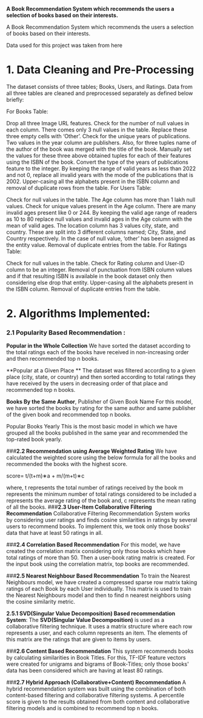 **A Book Recommendation System which recommends the users a selection of books based on their interests.**

A Book Recommendation System which recommends the users a selection of books based on their interests.

Data used for this project was taken from here

# **1. Data Cleaning and Pre-Processing**
The dataset consists of three tables; Books, Users, and Ratings. Data from all three tables are cleaned and preprocessed separately as defined below briefly:

For Books Table:

Drop all three Image URL features.
Check for the number of null values in each column. There comes only 3 null values in the table. Replace these three empty cells with ‘Other’.
Check for the unique years of publications. Two values in the year column are publishers. Also, for three tuples name of the author of the book was merged with the title of the book. Manually set the values for these three above obtained tuples for each of their features using the ISBN of the book.
Convert the type of the years of publications feature to the integer.
By keeping the range of valid years as less than 2022 and not 0, replace all invalid years with the mode of the publications that is 2002.
Upper-casing all the alphabets present in the ISBN column and removal of duplicate rows from the table.
For Users Table:

Check for null values in the table. The Age column has more than 1 lakh null values.
Check for unique values present in the Age column. There are many invalid ages present like 0 or 244.
By keeping the valid age range of readers as 10 to 80 replace null values and invalid ages in the Age column with the mean of valid ages.
The location column has 3 values city, state, and country. These are split into 3 different columns named; City, State, and Country respectively. In the case of null value, ‘other’ has been assigned as the entity value.
Removal of duplicate entries from the table.
For Ratings Table:

Check for null values in the table.
Check for Rating column and User-ID column to be an integer.
Removal of punctuation from ISBN column values and if that resulting ISBN is available in the book dataset only then considering else drop that entity.
Upper-casing all the alphabets present in the ISBN column.
Removal of duplicate entries from the table.

# **2. Algorithms Implemented:**
### **2.1 Popularity Based Recommendation :**
**Popular in the Whole Collection**
We have sorted the dataset according to the total ratings each of the books have received in non-increasing order and then recommended top n books.

**Popular at a Given Place **
The dataset was filtered according to a given place (city, state, or country) and then sorted according to total ratings they have received by the users in decreasing order of that place and recommended top n books.

**Books By the Same Author**, Publisher of Given Book Name
For this model, we have sorted the books by rating for the same author and same publisher of the given book and recommended top n books.

Popular Books Yearly
This is the most basic model in which we have grouped all the books published in the same year and recommended the top-rated book yearly.

###**2.2 Recommendation using Average Weighted Rating**
We have calculated the weighted score using the below formula for all the books and recommended the books with the highest score.

score= t/(t+m)∗a + m/(m+t)∗c

where,
t represents the total number of ratings received by the book
m represents the minimum number of total ratings considered to be included
a represents the average rating of the book and,
c represents the mean rating of all the books.
###**2.3 User-Item Collaborative Filtering Recommendation**
Collaborative Filtering Recommendation System works by considering user ratings and finds cosine similarities in ratings by several users to recommend books. To implement this, we took only those books' data that have at least 50 ratings in all.

###**2.4 Correlation Based Recommendation**
For this model, we have created the correlation matrix considering only those books which have total ratings of more than 50. Then a user-book rating matrix is created. For the input book using the correlation matrix, top books are recommended.

###**2.5 Nearest Neighbour Based Recommendation**
To train the Nearest Neighbours model, we have created a compressed sparse row matrix taking ratings of each Book by each User individually. This matrix is used to train the Nearest Neighbours model and then to find n nearest neighbors using the cosine similarity metric.

**2.5.1 SVD(Singular Value Decomposition) Based recommendation System**:
The **SVD(Singular Value Decomposition)** is used as a collaborative filtering technique. It uses a matrix structure where each row represents a user, and each column represents an item. The elements of this matrix are the ratings that are given to items by users.

###**2.6 Content Based Recommendation**
This system recommends books by calculating similarities in Book Titles. For this, TF-IDF feature vectors were created for unigrams and bigrams of Book-Titles; only those books' data has been considered which are having at least 80 ratings.

###**2.7 Hybrid Approach (Collaborative+Content) Recommendation**
A hybrid recommendation system was built using the combination of both content-based filtering and collaborative filtering systems. A percentile score is given to the results obtained from both content and collaborative filtering models and is combined to recommend top n books.


